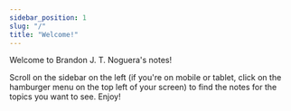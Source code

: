 ```yaml
---
sidebar_position: 1
slug: "/"
title: "Welcome!"
---
```

Welcome to Brandon J. T. Noguera's notes!

Scroll on the sidebar on the left (if you're on mobile or tablet, click on the hamburger menu on the top left of your screen) to find the notes for the topics you want to see. Enjoy!

